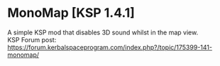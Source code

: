 # MonoMap [KSP 1.4.1]
A simple KSP mod that disables 3D sound whilst in the map view.
<br/>KSP Forum post: https://forum.kerbalspaceprogram.com/index.php?/topic/175399-141-monomap/
